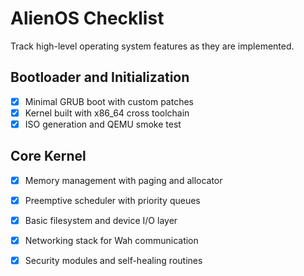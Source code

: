 # AlienOS Checklist

Track high-level operating system features as they are implemented.

## Bootloader and Initialization
- [x] Minimal GRUB boot with custom patches
- [x] Kernel built with x86_64 cross toolchain
- [x] ISO generation and QEMU smoke test

## Core Kernel
- [x] Memory management with paging and allocator
- [x] Preemptive scheduler with priority queues
- [x] Basic filesystem and device I/O layer
- [x] Networking stack for Wah communication
- [x] Security modules and self-healing routines


